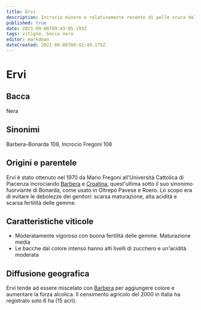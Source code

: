 ```yaml
---
title: Ervi
description: Incrocio minore e relativamente recente di pelle scura dell'Emilia-Romagna
published: true
date: 2021-09-06T09:43:05.193Z
tags: vitigno, bacca nera
editor: markdown
dateCreated: 2021-09-06T09:42:49.175Z
---
```


# Ervi

## Bacca
Nera
## Sinonimi
Barbera-Bonarda 108, Incrocio Fregoni 108


## Origini e parentele
Ervi è stato ottenuto nel 1970 da Mario Fregoni all'Università Cattolica di Piacenza incrociando [Barbera](/vitigni/bacca-nera/barbera) e [Croatina](/vitigni/bacca-nera/croatina), quest'ultima sotto il suo sinonimo fuorviante di Bonarda, come usato in Oltrepò Pavese e Roero. Lo scopo era di evitare le debolezze dei genitori: scarsa maturazione, alta acidità e scarsa fertilità delle gemme.

## Caratteristiche viticole
- Moderatamente vigoroso con buona fertilità delle gemme. Maturazione media
- Le bacche dal colore intenso hanno alti livelli di zucchero e un'acidità moderata

## Diffusione geografica
Ervi tende ad essere miscelato con [Barbera](/vitigni/bacca-nera/barbera) per aggiungere colore e aumentare la forza alcolica. Il censimento agricolo del 2000 in Italia ha registrato solo 6 ha (15 acri).